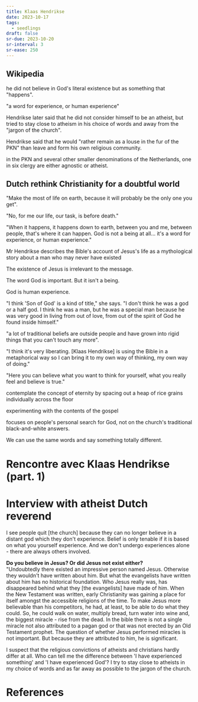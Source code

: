 ```yaml
---
title: Klaas Hendrikse
date: 2023-10-17
tags:
  - seedlings
draft: false
sr-due: 2023-10-20
sr-interval: 3
sr-ease: 250
---
```

## Wikipedia

he did not believe in God's literal existence but as something that "happens".

"a word for experience, or human experience"

Hendrikse later said that he did not consider himself to be an atheist, but tried to stay close to atheism in his choice of words and away from the "jargon of the church".

Hendrikse said that he would "rather remain as a louse in the fur of the PKN" than leave and form his own religious community.

in the PKN and several other smaller denominations of the Netherlands, one in six clergy are either agnostic or atheist.

## Dutch rethink Christianity for a doubtful world

"Make the most of life on earth, because it will probably be the only one you get".

"No, for me our life, our task, is before death."

"When it happens, it happens down to earth, between you and me, between people, that's where it can happen. God is not a being at all... it's a word for experience, or human experience."

Mr Hendrikse describes the Bible's account of Jesus's life as a mythological story about a man who may never have existed

The existence of Jesus is irrelevant to the message.

The word God is important. But it isn't a being.

God is human experience.

"I think 'Son of God' is a kind of title," she says. "I don't think he was a god or a half god. I think he was a man, but he was a special man because he was very good in living from out of love, from out of the spirit of God he found inside himself."

"a lot of traditional beliefs are outside people and have grown into rigid things that you can't touch any more".

"I think it's very liberating. [Klaas Hendrikse] is using the Bible in a metaphorical way so I can bring it to my own way of thinking, my own way of doing."

"Here you can believe what you want to think for yourself, what you really feel and believe is true."

contemplate the concept of eternity by spacing out a heap of rice grains individually across the floor

experimenting with the contents of the gospel

focuses on people's personal search for God, not on the church's traditional black-and-white answers.

We can use the same words and say something totally different.

# Rencontre avec Klaas Hendrikse (part. 1)

# Interview with atheist Dutch reverend

I see people quit [the church] because they can no longer believe in a distant god which they don't experience. Belief is only tenable if it is based on what you yourself experience. And we don't undergo experiences alone - there are always others involved.

**Do you believe in Jesus? Or did Jesus not exist either?**  
"Undoubtedly there existed an impressive person named Jesus. Otherwise they wouldn't have written about him. But what the evangelists have written about him has no historical foundation. Who Jesus really was, has disappeared behind what they [the evangelists] have made of him. When the New Testament was written, early Christianity was gaining a place for itself amongst the accessible religions of the time. To make Jesus more believable than his competitors, he had, at least, to be able to do what they could. So, he could walk on water, multiply bread, turn water into wine and, the biggest miracle - rise from the dead. In the bible there is not a single miracle not also attributed to a pagan god or that was not erected by an Old Testament prophet. The question of whether Jesus performed miracles is not important. But because they are attributed to him, he is significant.

I suspect that the religious convictions of atheists and christians hardly differ at all. Who can tell me the difference between 'I have experienced something' and 'I have experienced God'? I try to stay close to atheists in my choice of words and as far away as possible to the jargon of the church.


# References